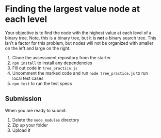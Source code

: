 # Finding the largest value node at each level

Your objective is to find the node with the highest value at each level of a
binary tree.  Note, this is a binary tree, but it is **not** a binary search
tree.  This isn't a factor for this problem, but nodes will not be organized
with smaller on the left and large on the right.

1. Clone the assessment repository from the starter.
2. `npm install` to install any dependencies
3. Fill out code in `tree_practice.js`
4. Uncomment the marked code and run `node tree_practice.js` to run local test
   cases
5. `npm test` to run the test specs

## Submission

When you are ready to submit:

1. Delete the `node_modules` directory
2. Zip up your folder
3. Upload it